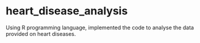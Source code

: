 # heart_disease_analysis
Using R programming language, implemented the code to analyse the data provided on heart diseases.
